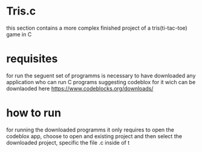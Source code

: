 # Tris.c

this section contains a more complex finished project of a tris(ti-tac-toe) game in C

# requisites

for run the seguent set of programms is necessary to have downloaded any application who can run C programs
suggesting codeblox for it wich can be downlaoded here https://www.codeblocks.org/downloads/



# how to run

for running the downloaded programms it only requires to open the codeblox app, choose to open and existing project
and then select the downloaded project, specific the file .c inside of t
